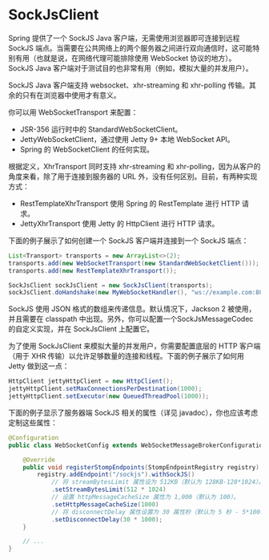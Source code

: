 # SockJsClient


Spring 提供了一个 SockJS Java 客户端，无需使用浏览器即可连接到远程 SockJS 端点。当需要在公共网络上的两个服务器之间进行双向通信时，这可能特别有用（也就是说，在网络代理可能排除使用 WebSocket 协议的地方）。SockJS Java 客户端对于测试目的也非常有用（例如，模拟大量的并发用户）。

SockJS Java 客户端支持 websocket、xhr-streaming 和 xhr-polling 传输。其余的只有在浏览器中使用才有意义。

你可以用 WebSocketTransport 来配置：

- JSR-356 运行时中的 StandardWebSocketClient。
- JettyWebSocketClient，通过使用 Jetty 9+ 本地 WebSocket API。
- Spring 的 WebSocketClient 的任何实现。

根据定义，XhrTransport 同时支持 xhr-streaming 和 xhr-polling，因为从客户的角度来看，除了用于连接到服务器的 URL 外，没有任何区别。目前，有两种实现方式：

- RestTemplateXhrTransport 使用 Spring 的 RestTemplate 进行 HTTP 请求。
- JettyXhrTransport 使用 Jetty 的 HttpClient 进行 HTTP 请求。

下面的例子展示了如何创建一个 SockJS 客户端并连接到一个 SockJS 端点：

```java
List<Transport> transports = new ArrayList<>(2);
transports.add(new WebSocketTransport(new StandardWebSocketClient()));
transports.add(new RestTemplateXhrTransport());

SockJsClient sockJsClient = new SockJsClient(transports);
sockJsClient.doHandshake(new MyWebSocketHandler(), "ws://example.com:8080/sockjs");
```

SockJS 使用 JSON 格式的数组来传递信息。默认情况下，Jackson 2 被使用，并且需要在 classpath 中出现。另外，你可以配置一个SockJsMessageCodec 的自定义实现，并在 SockJsClient 上配置它。

为了使用 SockJsClient 来模拟大量的并发用户，你需要配置底层的 HTTP 客户端（用于 XHR 传输）以允许足够数量的连接和线程。下面的例子展示了如何用 Jetty 做到这一点：
```java
HttpClient jettyHttpClient = new HttpClient();
jettyHttpClient.setMaxConnectionsPerDestination(1000);
jettyHttpClient.setExecutor(new QueuedThreadPool(1000));
```

下面的例子显示了服务器端 SockJS 相关的属性（详见 javadoc），你也应该考虑定制这些属性：

```java
@Configuration
public class WebSocketConfig extends WebSocketMessageBrokerConfigurationSupport {

    @Override
    public void registerStompEndpoints(StompEndpointRegistry registry) {
        registry.addEndpoint("/sockjs").withSockJS()
            // 将 streamBytesLimit 属性设为 512KB（默认为 128KB-128*1024）。
            .setStreamBytesLimit(512 * 1024) 
            // 设置 httpMessageCacheSize 属性为 1,000（默认为 100）。
            .setHttpMessageCacheSize(1000) 
            // 将 disconnectDelay 属性设置为 30 属性秒（默认为 5 秒 - 5*1000）。
            .setDisconnectDelay(30 * 1000); 
    }

    // ...
}
```
